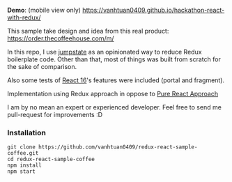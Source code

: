 **Demo**: (mobile view only)
https://vanhtuan0409.github.io/hackathon-react-with-redux/

This sample take design and idea from this real product:
https://order.thecoffeehouse.com/m/

In this repo, I use [jumpstate](https://github.com/jumpsuit/jumpstate) as an
opinionated way to reduce Redux boilerplate code. Other than that, most of
things was built from scratch for the sake of comparison.

Also some tests of
[React 16](https://reactjs.org/blog/2017/09/26/react-v16.0.html)'s features were
included (portal and fragment).

Implementation using Redux approach in oppose to
[Pure React Approach](https://github.com/quanla/pure-react-sample-coffee)

I am by no mean an expert or experienced developer. Feel free to send me
pull-request for improvements :D

### Installation

```
git clone https://github.com/vanhtuan0409/redux-react-sample-coffee.git
cd redux-react-sample-coffee
npm install
npm start
```
